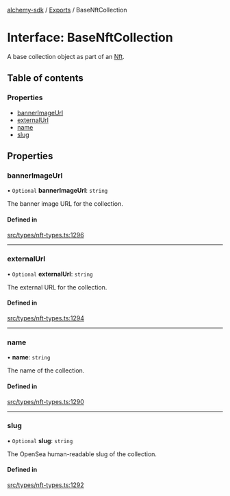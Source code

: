 [alchemy-sdk](../README.md) / [Exports](../modules.md) / BaseNftCollection

# Interface: BaseNftCollection

A base collection object as part of an [Nft](Nft.md).

## Table of contents

### Properties

- [bannerImageUrl](BaseNftCollection.md#bannerimageurl)
- [externalUrl](BaseNftCollection.md#externalurl)
- [name](BaseNftCollection.md#name)
- [slug](BaseNftCollection.md#slug)

## Properties

### bannerImageUrl

• `Optional` **bannerImageUrl**: `string`

The banner image URL for the collection.

#### Defined in

[src/types/nft-types.ts:1296](https://github.com/alchemyplatform/alchemy-sdk-js/blob/70f9997/src/types/nft-types.ts#L1296)

___

### externalUrl

• `Optional` **externalUrl**: `string`

The external URL for the collection.

#### Defined in

[src/types/nft-types.ts:1294](https://github.com/alchemyplatform/alchemy-sdk-js/blob/70f9997/src/types/nft-types.ts#L1294)

___

### name

• **name**: `string`

The name of the collection.

#### Defined in

[src/types/nft-types.ts:1290](https://github.com/alchemyplatform/alchemy-sdk-js/blob/70f9997/src/types/nft-types.ts#L1290)

___

### slug

• `Optional` **slug**: `string`

The OpenSea human-readable slug of the collection.

#### Defined in

[src/types/nft-types.ts:1292](https://github.com/alchemyplatform/alchemy-sdk-js/blob/70f9997/src/types/nft-types.ts#L1292)

